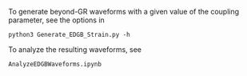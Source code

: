 To generate beyond-GR waveforms with a given value of the coupling parameter, see the options in

`python3 Generate_EDGB_Strain.py -h`

To analyze the resulting waveforms, see

`AnalyzeEDGBWaveforms.ipynb`
